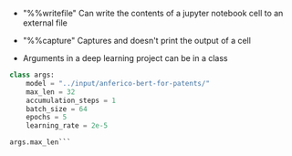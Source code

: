 - "%%writefile"
Can write the contents of a jupyter notebook cell to an external file

- "%%capture"
Captures and doesn't print the output of a cell 

- Arguments in a deep learning project can be in a class

```python
class args:
    model = "../input/anferico-bert-for-patents/"
    max_len = 32
    accumulation_steps = 1
    batch_size = 64
    epochs = 5
    learning_rate = 2e-5

args.max_len```
